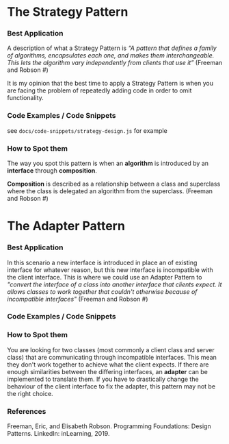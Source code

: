 # The Strategy Pattern
### Best Application
A description of what a Strategy Pattern is _“A pattern that defines a family of algorithms, encapsulates each one, and makes them interchangeable. 
This lets the algorithm vary independently from clients that use it”_ (Freeman and Robson #)

It is my opinion that the best time to apply a Strategy Pattern is when you are facing the problem of repeatedly adding code in order to omit functionality. 

### Code Examples / Code Snippets
see `docs/code-snippets/strategy-design.js` for example

### How to Spot them
The way you spot this pattern is when an **algorithm** is introduced by an **interface** through **composition**.

**Composition** is described as a relationship between a class and superclass where the class is delegated an algorithm from the superclass. (Freeman and Robson #)

# The Adapter Pattern
### Best Application
In this scenario a new interface is introduced in place an of existing interface for whatever reason, 
but this new interface is incompatible  with the client interface. This is where we could use an Adapter Pattern to
_"convert the interface of a class into another interface that clients expect. 
It allows classes to work together that couldn't otherwise because of incompatible interfaces"_ (Freeman and Robson #)

### Code Examples / Code Snippets

### How to Spot them
You are looking for two classes (most commonly a client class and server class) that are communicating through
incompatible interfaces. This mean they don't work together to achieve what the client expects.
If there are enough similarities between the differing interfaces, an **adapter** can be implemented to translate them.
If you have to drastically change the behaviour of the client interface to fix the adapter, this pattern may not be the right choice.

### References
Freeman, Eric, and Elisabeth Robson. Programming Foundations: Design Patterns. LinkedIn: inLearning, 2019.
